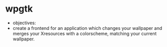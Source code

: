 # wpgtk
* objectives:
* create a frontend for an application which changes your wallpaper and merges your Xresources with a colorscheme, matching your current wallpaper.
